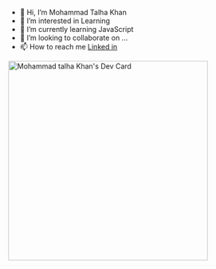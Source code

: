 - 👋 Hi, I’m Mohammad Talha Khan
- 👀 I’m interested in Learning
- 🌱 I’m currently learning JavaScript
- 💞️ I’m looking to collaborate on ...
- 📫 How to reach me [Linked in](https://www.linkedin.com/in/mohammad-talha-khan/)

<!---
mTalhaKhan154/mTalhaKhan154 is a ✨ special ✨ repository because its `README.md` (this file) appears on your GitHub profile.
You can click the Preview link to take a look at your changes.
--->
<a href="https://app.daily.dev/Mohammadtalhakhan"><img src="https://api.daily.dev/devcards/370c343882424ef3999c51c2daa39ad2.png?r=s8m" width="400" alt="Mohammad talha Khan's Dev Card"/></a>
